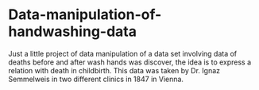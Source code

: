 # Data-manipulation-of-handwashing-data
Just a little project of data manipulation of a data set involving data of deaths before and after wash hands was discover, the idea is to express a relation with death in childbirth. This data was taken by Dr. Ignaz Semmelweis in two different clinics in 1847 in Vienna.

